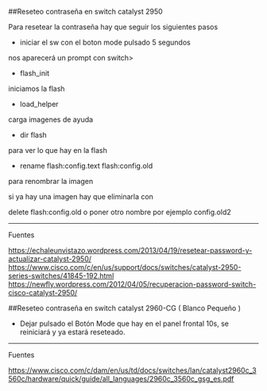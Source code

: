 ##Reseteo contraseña en switch catalyst 2950 

Para resetear la contraseña hay que seguir los siguientes pasos

- iniciar el sw con el boton mode pulsado 5 segundos

nos aparecerá un prompt con switch>

- flash_init

iniciamos la flash

- load_helper

carga imagenes de ayuda

- dir flash

para ver lo que hay en la flash

- rename flash:config.text flash:config.old

para renombrar la imagen

si ya hay una imagen hay que eliminarla con 

delete flash:config.old o poner otro nombre por ejemplo
config.old2

----
Fuentes

https://echaleunvistazo.wordpress.com/2013/04/19/resetear-password-y-actualizar-catalyst-2950/
https://www.cisco.com/c/en/us/support/docs/switches/catalyst-2950-series-switches/41845-192.html
https://newfly.wordpress.com/2012/04/05/recuperacion-password-switch-cisco-catalyst-2950/



##Reseteo contraseña en switch catalyst 2960-CG ( Blanco Pequeño )

- Dejar pulsado el Botón Mode que hay en el panel frontal 10s, se reiniciará y ya estará reseteado.

----
Fuentes

https://www.cisco.com/c/dam/en/us/td/docs/switches/lan/catalyst2960c_3560c/hardware/quick/guide/all_languages/2960c_3560c_gsg_es.pdf







